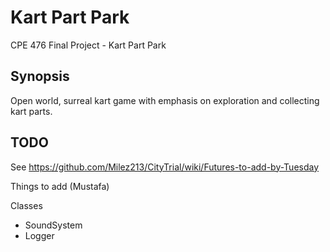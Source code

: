 Kart Part Park
==============

CPE 476 Final Project - Kart Part Park

Synopsis
--------

Open world, surreal kart game with emphasis on exploration and collecting kart parts.


TODO
----

See https://github.com/Milez213/CityTrial/wiki/Futures-to-add-by-Tuesday




Things to add (Mustafa)

Classes
- SoundSystem
- Logger
